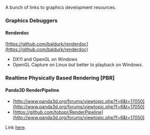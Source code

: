 A bunch of links to graphics development resources.


### Graphics Debuggers

#### Renderdoc
[https://github.com/baldurk/renderdoc](https://github.com/baldurk/renderdoc)

* DX11 and OpenGL on Windows
* OpenGL Capture on Linux but better to playback on Windows.


### Realtime Physically Based Rendering [PBR]

#### Panda3D RenderPipeline
* [http://www.panda3d.org/forums/viewtopic.php?f=6&t=17050](http://www.panda3d.org/forums/viewtopic.php?f=6&t=17050)
* [https://github.com/tobspr/RenderPipeline](http://www.panda3d.org/forums/viewtopic.php?f=6&t=17050)


Link [here](http://ahcox.com/graphics/graphics-resources).

